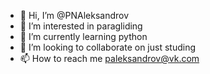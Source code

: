 - 👋 Hi, I’m @PNAleksandrov
- 👀 I’m interested in paragliding
- 🌱 I’m currently learning python
- 💞️ I’m looking to collaborate on just studing
- 📫 How to reach me paleksandrov@vk.com

<!---
PNAleksandrov/PNAleksandrov is a ✨ special ✨ repository because its `README.md` (this file) appears on your GitHub profile.
You can click the Preview link to take a look at your changes.
--->

